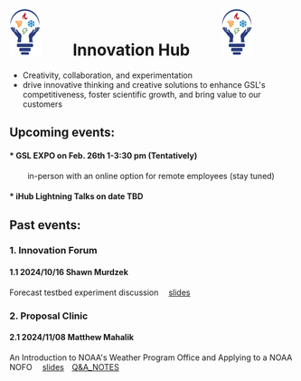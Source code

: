 # ![](iHub_logo.jpg)&emsp;&emsp;Innovation Hub&emsp;&emsp;![](iHub_logo.jpg)
- Creativity, collaboration, and experimentation    
- drive innovative thinking and creative solutions to enhance GSL's competitiveness, foster scientific growth, and bring value to our customers

## Upcoming events:
#### * GSL EXPO on Feb. 26th 1-3:30 pm (Tentatively)
&emsp;&emsp; in-person with an online option for remote employees (stay tuned)
#### * iHub Lightning Talks on date TBD

## Past events:
### 1. Innovation Forum
#### 1.1 2024/10/16 Shawn Murdzek
Forecast testbed experiment discussion &emsp;[slides](https://docs.google.com/presentation/d/1NukdnFPzp9AFe0CtW1yB6t8P9sLo_72SYtTcRfDx30o/edit?usp=sharing)

### 2. Proposal Clinic
#### 2.1 2024/11/08 Matthew Mahalik
An Introduction to NOAA's Weather Program Office and Applying to a NOAA NOFO &emsp;[slides](https://drive.google.com/file/d/1EekK7iqyNUIlM5lR0nSPPRglt5w8RXlP)&emsp;[Q&A_NOTES](https://docs.google.com/document/d/1tYU-1ldfo1wBXjx_CdW2tQqOO0RcioPHDpogqme9Qms/edit?usp=sharing)

